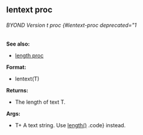 ## lentext proc 
###### BYOND Version t proc {#lentext-proc deprecated="1
**See also:**
+   [length proc](/ref/proc/length.md) 
<!-- -->
**Format:**
+   lentext(T)
<!-- -->
**Returns:**
+   The length of text T.
<!-- -->
**Args:**
+   T+ A text string.
Use [length()](/ref/proc/length.md) .code} instead.